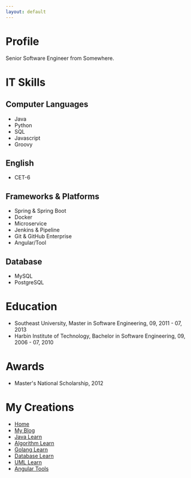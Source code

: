 ```yaml
---
layout: default
---
```


# Profile

Senior Software Engineer from Somewhere.

# IT Skills

## Computer Languages

* Java
* Python
* SQL
* Javascript
* Groovy

## English

* CET-6

## Frameworks & Platforms

* Spring & Spring Boot
* Docker
* Microservice
* Jenkins & Pipeline
* Git & GitHub Enterprise
* Angular/Tool

## Database

* MySQL
* PostgreSQL

# Education

* Southeast University, Master in Software Engineering, 09, 2011 - 07, 2013
* Harbin Institute of Technology, Bachelor in Software Engineering, 09, 2006 - 07, 2010

# Awards

* Master's National Scholarship, 2012

# My Creations

* [Home](https://magicworldz.de)
* [My Blog](https://blog.magicworldz.de)
* [Java Learn](https://java.magicworldz.de)
* [Algorithm Learn](https://algorithm.magicworldz.de)
* [Golang Learn](https://golang.magicworldz.de)
* [Database Learn](https://database.magicworldz.de)
* [UML Learn](https://uml.magicworldz.de)
* [Angular Tools](https://tool.magicworldz.de)
